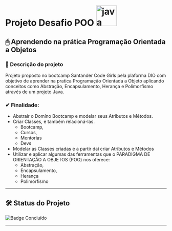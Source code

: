 # Projeto Desafio POO <img width="64" alt="java" src="https://user-images.githubusercontent.com/100375234/178083216-340f4928-3439-4dd3-b903-d54211176431.png">

## 🖱 Aprendendo na prática Programação Orientada a Objetos

### 📍 Descrição do projeto
Projeto proposto no bootcamp Santander Code Girls pela plaforma DIO com objetivo de aprender na pratica Programação Orientada a Objeto 
aplicando conceitos como Abstração, Encapsulamento, Herança e Polimorfismo através de um projeto Java. 

### ✔ Finalidade:

* Abstrair o Domíno Bootcamp e modelar seus Atributos e Métodos.
* Criar Classes, e também relacioná-las.
   * Bootcamp, 
   * Cursos,
   * Mentorias 
   * Devs  
* Modelar as Classes criadas e a partir daí criar Atributos e Métodos
* Utilizar e aplicar algumas das ferramentas que o PARADIGMA DE ORIENTAÇÃO A OBJETOS (POO) nos oferece: 
  * Abstração, 
  * Encapsulamento, 
  * Herança
  * Polimorfismo

_____________
## 🛠️ Status do Projeto
![Badge Concluído](http://img.shields.io/static/v1?label=STATUS&message=%20CONCLUIDO&color=GREEN&style=for-the-badge)

_____________
